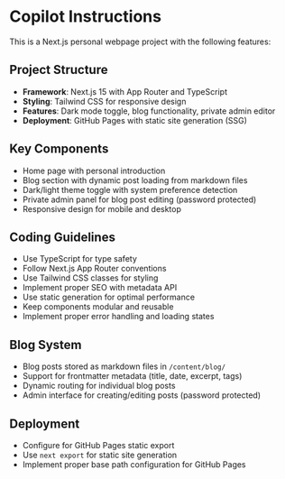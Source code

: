 # Copilot Instructions

<!-- Use this file to provide workspace-specific custom instructions to Copilot. For more details, visit https://code.visualstudio.com/docs/copilot/copilot-customization#_use-a-githubcopilotinstructionsmd-file -->

This is a Next.js personal webpage project with the following features:

## Project Structure
- **Framework**: Next.js 15 with App Router and TypeScript
- **Styling**: Tailwind CSS for responsive design
- **Features**: Dark mode toggle, blog functionality, private admin editor
- **Deployment**: GitHub Pages with static site generation (SSG)

## Key Components
- Home page with personal introduction
- Blog section with dynamic post loading from markdown files
- Dark/light theme toggle with system preference detection
- Private admin panel for blog post editing (password protected)
- Responsive design for mobile and desktop

## Coding Guidelines
- Use TypeScript for type safety
- Follow Next.js App Router conventions
- Use Tailwind CSS classes for styling
- Implement proper SEO with metadata API
- Use static generation for optimal performance
- Keep components modular and reusable
- Implement proper error handling and loading states

## Blog System
- Blog posts stored as markdown files in `/content/blog/`
- Support for frontmatter metadata (title, date, excerpt, tags)
- Dynamic routing for individual blog posts
- Admin interface for creating/editing posts (password protected)

## Deployment
- Configure for GitHub Pages static export
- Use `next export` for static site generation
- Implement proper base path configuration for GitHub Pages
